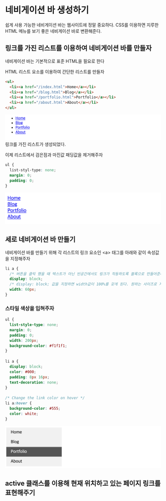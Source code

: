 # 네비게이션 바 생성하기

쉽게 사용 가능한 네비게이션 바는 웹사이트에 정말 중요하다. CSS를 이용하면 지루한 HTML 메뉴를 보기 좋은 네비게이션 바로 변환해준다.

## 링크를 가진 리스트를 이용하여 네비게이션 바를 만들자

네비게이션 바는 기본적으로 표준 HTML을 필요로 한다

HTML 리스트 요소를 이용하여 간단한 리스트를 만들자

```html
<ul>
  <li><a href="/index.html">Home</a></li>
  <li><a href="/blog.html">Blog</a></li>
  <li><a href="/portfolio.html">Portfolio</a></li>
  <li><a href="/about.html">About</a></li>
</ul>
```

![navgation bar](./imgs/navbar.png)
링크를 가진 리스트가 생성되었다.

이제 리스트에서 검은점과 마진값 패딩값을 제거해주자

```css
ul {
  list-styl-type: none;
  margin: 0;
  padding: 0;
}
```

![navgation bar](./imgs/navbar1.png)

## 세로 네비게이션 바 만들기

네비게이션 바를 만들기 위해 각 리스트의 링크 요소인 \<a> 태그를 아래와 같이 속성값을 지정해주자

```css
li a {
  /* 버튼을 클릭 했을 때 텍스트가 아닌 빈공간에서도 링크가 작동하도록 블록으로 만들어준다 */
  display: block;
  /* display: block; 값을 지정하면 width값이 100%를 갖게 된다. 원하는 사이즈로 지정하자 */
  width: 60px;
}
```

### 스타일 색상을 입혀주자

```css
ul {
  list-style-type: none;
  margin: 0;
  padding: 0;
  width: 200px;
  background-color: #f1f1f1;
}

li a {
  display: block;
  color: #000;
  padding: 8px 16px;
  text-decoration: none;
}

/* Change the link color on hover */
li a:hover {
  background-color: #555;
  color: white;
}
```

![navgation bar](./imgs/navbar2.png)

## active 클래스를 이용해 현재 위치하고 있는 페이지 링크를 표현해주기
